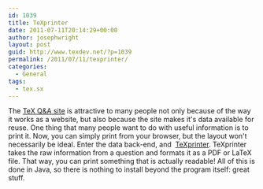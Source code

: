 ```yaml
---
id: 1039
title: TeXprinter
date: 2011-07-11T20:14:29+00:00
author: josephwright
layout: post
guid: http://www.texdev.net/?p=1039
permalink: /2011/07/11/texprinter/
categories:
  - General
tags:
  - tex.sx
---
```

The <a title="TeX.SX" href="http://tex.stackexchange.com/">TeX Q&amp;A site</a> is attractive to many people not only because of the way it works as a website, but also because the site makes it's data available for reuse. One thing that many people want to do with useful information is to print it. Now, you can simply print from your browser, but the layout won't necessarily be ideal. Enter the data back-end, and  <a title="TeXprinter" href="http://texprinter.sourceforge.net/">TeXprinter</a>. TeXprinter takes the raw information from a question and formats it as a PDF or LaTeX file. That way, you can print something that is actually readable! All of this is done in Java, so there is nothing to install beyond the program itself: great stuff.